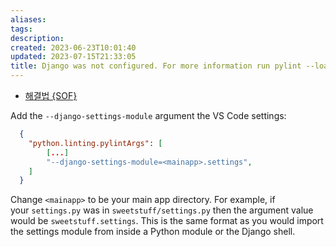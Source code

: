 ```yaml
---
aliases: 
tags: 
description:
created: 2023-06-23T10:01:40
updated: 2023-07-15T21:33:05
title: Django was not configured. For more information run pylint --load-plugins=pylint_django --help-msg=django-not-configured
---
```

- [해결법 {SOF}](https://stackoverflow.com/questions/65761250/pylint-django-raising-error-about-django-not-being-configured-when-thats-not-th)

Add the `--django-settings-module` argument the VS Code settings:

```json
  {
    "python.linting.pylintArgs": [
        [...]
        "--django-settings-module=<mainapp>.settings",
    ]
  }
```

Change `<mainapp>` to be your main app directory. For example, if your `settings.py` was in `sweetstuff/settings.py` then the argument value would be `sweetstuff.settings`. This is the same format as you would import the settings module from inside a Python module or the Django shell.
